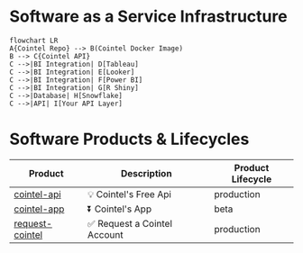 # Software as a Service Infrastructure
```mermaid
flowchart LR
A{Cointel Repo} --> B(Cointel Docker Image)
B --> C{Cointel API}
C -->|BI Integration| D[Tableau]
C -->|BI Integration| E[Looker]
C -->|BI Integration| F[Power BI]
C -->|BI Integration| G[R Shiny]
C -->|Database| H[Snowflake]
C -->|API| I[Your API Layer]
```
# Software Products & Lifecycles
| Product | Description | Product Lifecycle |
|---|---|---|
| [cointel-api](https://cointel-api.herokuapp.com/__docs__/) | 💡 Cointel's Free Api | production |
| [cointel-app](https://github.com/cointelfinance/cointel-api) | ⏬ Cointel's App | beta |
| [request-cointel](https://github.com/cointelfinance/request) | ✅ Request a Cointel Account | production |

